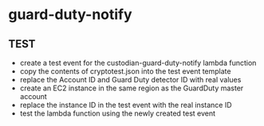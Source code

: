 # guard-duty-notify

## TEST
* create a test event for the custodian-guard-duty-notify lambda function
* copy the contents of cryptotest.json into the test event template
* replace the Account ID and Guard Duty detector ID with real values
* create an EC2 instance in the same region as the GuardDuty master account
* replace the instance ID in the test event with the real instance ID
* test the lambda function using the newly created test event
